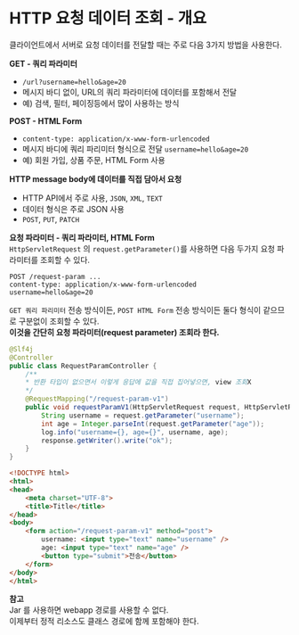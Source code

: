 HTTP 요청 데이터 조회 - 개요   
===============================   
클라이언트에서 서버로 요청 데이터를 전달할 때는 주로 다음 3가지 방법을 사용한다.

**GET - 쿼리 파라미터**
* `/url?username=hello&age=20`
* 메시지 바디 없이, URL의 쿼리 파라미터에 데이터를 포함해서 전달
* 예) 검색, 필터, 페이징등에서 많이 사용하는 방식
   
**POST - HTML Form**    
* `content-type: application/x-www-form-urlencoded`    
* 메시지 바디에 쿼리 파리미터 형식으로 전달 `username=hello&age=20`    
* 예) 회원 가입, 상품 주문, HTML Form 사용     
       
**HTTP message body에 데이터를 직접 담아서 요청** 
* HTTP API에서 주로 사용, `JSON`, `XML`, `TEXT`
* 데이터 형식은 주로 JSON 사용
* `POST`, `PUT`, `PATCH`   
  
**요청 파라미터 - 쿼리 파라미터, HTML Form**    
`HttpServletRequest` 의 `request.getParameter()`를 사용하면 다음 두가지 요청 파라미터를 조회할 수 있다.
   
```http
POST /request-param ...
content-type: application/x-www-form-urlencoded
username=hello&age=20
```
`GET 쿼리 파리미터` 전송 방식이든, `POST HTML Form` 전송 방식이든 둘다 형식이 같으므로 구분없이 조회할 수 있다.     
**이것을 간단히 요청 파라미터(request parameter) 조회라 한다.**             
   
```java
@Slf4j
@Controller
public class RequestParamController {
    /**
    * 반환 타입이 없으면서 이렇게 응답에 값을 직접 집어넣으면, view 조회X
    */
    @RequestMapping("/request-param-v1")
    public void requestParamV1(HttpServletRequest request, HttpServletResponse response) throws IOException {
        String username = request.getParameter("username");
        int age = Integer.parseInt(request.getParameter("age"));
        log.info("username={}, age={}", username, age);
        response.getWriter().write("ok");
    }
}
```
```html
<!DOCTYPE html>
<html>
<head>
    <meta charset="UTF-8">
    <title>Title</title>
</head>
<body>
    <form action="/request-param-v1" method="post">
        username: <input type="text" name="username" />
        age: <input type="text" name="age" />
        <button type="submit">전송</button>
    </form>
</body>
</html>
```
  
**참고**   
Jar 를 사용하면 webapp 경로를 사용할 수 없다.      
이제부터 정적 리소스도 클래스 경로에 함께 포함해야 한다.    
